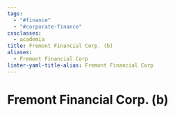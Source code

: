 ```yaml
---
tags:
  - "#finance"
  - "#corporate-finance"
cssclasses:
  - academia
title: Fremont Financial Corp. (b)
aliases:
  - Fremont Financial Corp
linter-yaml-title-alias: Fremont Financial Corp
---
```


# Fremont Financial Corp. (b)
